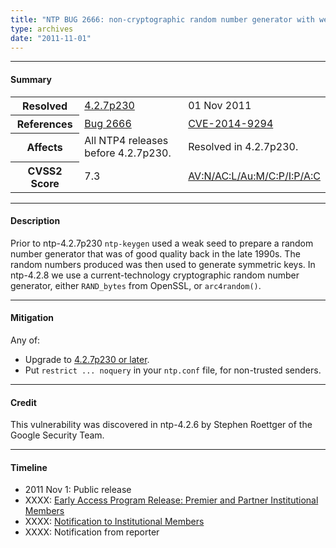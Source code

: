 ```yaml
---
title: "NTP BUG 2666: non-cryptographic random number generator with weak seed used by ntp-keygen to generate symmetric keys"
type: archives
date: "2011-11-01"
---
```


* * *

#### Summary

<table>
  <tbody>
	<tr>
		<th><b>Resolved</b></th>
		<td><a href="/support/securitynotice/#427p230">4.2.7p230</a></td>
		<td>01 Nov 2011</td>
	</tr>
	<tr>
		<th><b>References</b></th>
		<td><a href="https://bugs.ntp.org/show_bug.cgi?id=2666">Bug 2666</a></td>
		<td><a href="https://nvd.nist.gov/vuln/detail/CVE-2014-9294">CVE-2014-9294</a></td>
	</tr>
	<tr>
		<th><b>Affects</b></th>
		<td>All NTP4 releases before 4.2.7p230.</td>
		<td>Resolved in 4.2.7p230.</td>
	</tr>
	<tr>
		<th><b>CVSS2 Score</b></th>
		<td>7.3</td>
		<td><a href="https://nvd.nist.gov/cvss.cfm?calculator&version=2&vector=(AV:N/AC:L/Au:M/C:P/I:P/A:C)">AV:N/AC:L/Au:M/C:P/I:P/A:C</a></td>
	</tr>	
  </tbody>	
</table>

* * *
    
#### Description 

Prior to ntp-4.2.7p230 `ntp-keygen` used a weak seed to prepare a random number generator that was of good quality back in the late 1990s. The random numbers produced was then used to generate symmetric keys. In ntp-4.2.8 we use a current-technology cryptographic random number generator, either `RAND_bytes` from OpenSSL, or `arc4random()`. 

* * *
    
#### Mitigation

Any of:

* Upgrade to [4.2.7p230 or later](/downloads).
* Put `restrict ... noquery` in your `ntp.conf` file, for non-trusted senders. 

* * *

#### Credit

This vulnerability was discovered in ntp-4.2.6 by Stephen Roettger of the Google Security Team.

* * *

#### Timeline

* 2011 Nov 1: Public release
* XXXX: [Early Access Program Release: Premier and Partner Institutional Members](https://www.nwtime.org/membership/benefits)
* XXXX: [Notification to Institutional Members](https://www.nwtime.org/membership/benefits)
* XXXX: Notification from reporter